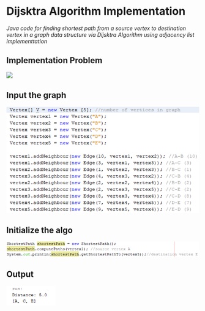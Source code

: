 # Dijsktra Algorithm Implementation

*Java code for finding shortest path from a source vertex to destination vertex in a graph data structure via Dijsktra Algorithm using adjacency list implementtation*

## Implementation Problem
<img src="https://i.stack.imgur.com/7Tssz.png" >


##  Input the graph
![](images/Graph.PNG)

##  Initialize the algo
![](images/Input.PNG)

##  Output
![](images/Output.PNG)

